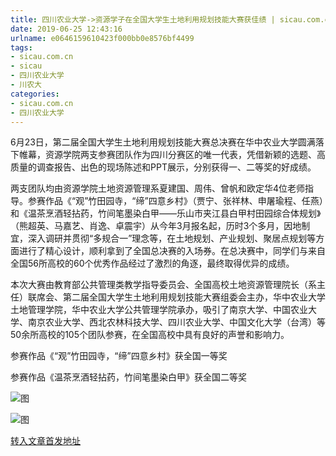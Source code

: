 ```yaml
---
title: 四川农业大学->资源学子在全国大学生土地利用规划技能大赛获佳绩 | sicau.com.cn
date: 2019-06-25 12:43:16
urlname: e0646159610423f000bb0e8576bf4499
tags: 
- sicau.com.cn
- sicau
- 四川农业大学
- 川农大
categories:
- sicau.com.cn
- 四川农业大学
---
```



6月23日，第二届全国大学生土地利用规划技能大赛总决赛在华中农业大学圆满落下帷幕，资源学院两支参赛团队作为四川分赛区的唯一代表，凭借新颖的选题、高质量的调查报告、出色的现场陈述和PPT展示，分别获得一、二等奖的好成绩。

两支团队均由资源学院土地资源管理系夏建国、周伟、曾帆和欧定华4位老师指导。参赛作品《“观”竹田园寺，“缔”四意乡村》（贾宁、张祥林、申屠瑜程、任燕）和《温茶烹酒轻拈药，竹间笔墨染白甲——乐山市夹江县白甲村田园综合体规划》（熊超英、马嘉艺、肖逸、卓震宇）从今年3月报名起，历时3个多月，因地制宜，深入调研并贯彻“多规合一”理念等，在土地规划、产业规划、聚居点规划等方面进行了精心设计，顺利拿到了全国总决赛的入场券。在总决赛中，同学们与来自全国56所高校的60个优秀作品经过了激烈的角逐，最终取得优异的成绩。

本次大赛由教育部公共管理类教学指导委员会、全国高校土地资源管理院长（系主任）联席会、第二届全国大学生土地利用规划技能大赛组委会主办，华中农业大学土地管理学院，华中农业大学公共管理学院承办，吸引了南京大学、中国农业大学、南京农业大学、西北农林科技大学、四川农业大学、中国文化大学（台湾）等50余所高校的105个团队参赛，在全国高校中具有良好的声誉和影响力。

参赛作品《“观”竹田园寺，“缔”四意乡村》获全国一等奖

参赛作品《温茶烹酒轻拈药，竹间笔墨染白甲》获全国二等奖



![图](https://news.sicau.edu.cn/__local/C/4E/73/D503EEA5C3544502843D5A38934_0E0B27DB_2EB22.jpg)

![图](https://news.sicau.edu.cn/__local/E/BE/88/AFED11482CD6AF6759B6FBC8495_0D764A55_16284.jpg)

[转入文章首发地址](https://news.sicau.edu.cn/info/1078/52275.htm)
